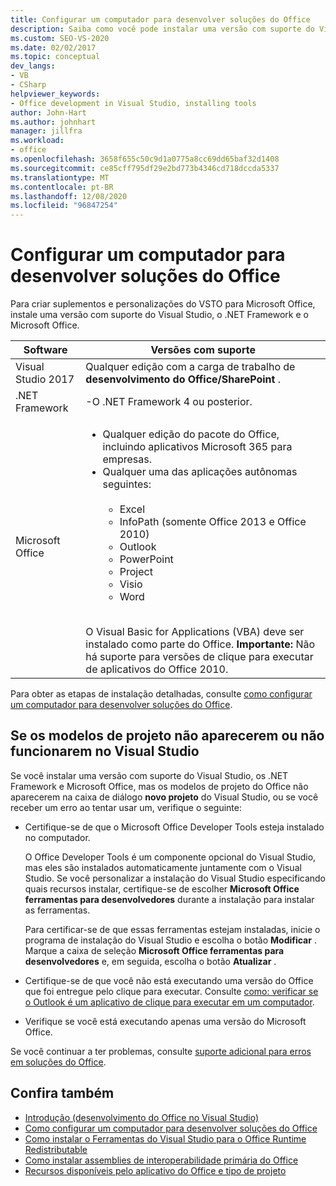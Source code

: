 ```yaml
---
title: Configurar um computador para desenvolver soluções do Office
description: Saiba como você pode instalar uma versão com suporte do Visual Studio, o .NET Framework e Microsoft Office para que possa criar suplementos e personalizações do VSTO para Microsoft Office.
ms.custom: SEO-VS-2020
ms.date: 02/02/2017
ms.topic: conceptual
dev_langs:
- VB
- CSharp
helpviewer_keywords:
- Office development in Visual Studio, installing tools
author: John-Hart
ms.author: johnhart
manager: jillfra
ms.workload:
- office
ms.openlocfilehash: 3658f655c50c9d1a0775a8cc69dd65baf32d1408
ms.sourcegitcommit: ce85cff795df29e2bd773b4346cd718dccda5337
ms.translationtype: MT
ms.contentlocale: pt-BR
ms.lasthandoff: 12/08/2020
ms.locfileid: "96847254"
---
```

# <a name="configure-a-computer-to-develop-office-solutions"></a>Configurar um computador para desenvolver soluções do Office

Para criar suplementos e personalizações do VSTO para Microsoft Office, instale uma versão com suporte do Visual Studio, o .NET Framework e o Microsoft Office.

|Software|Versões com suporte|
|--------------|------------------------|
|Visual Studio 2017| Qualquer edição com a carga de trabalho de **desenvolvimento do Office/SharePoint** .|
|.NET Framework|-O .NET Framework 4 ou posterior.|
|Microsoft Office|<ul><li>Qualquer edição do pacote do Office, incluindo aplicativos Microsoft 365 para empresas.</li><li>Qualquer uma das aplicações autônomas seguintes:<br /><br /> <ul><li>Excel</li><li>InfoPath (somente Office 2013 e Office 2010)</li><li>Outlook</li><li>PowerPoint</li><li>Project</li><li>Visio</li><li>Word</li></ul></li></ul><br /> O Visual Basic for Applications (VBA) deve ser instalado como parte do Office. **Importante:** Não há suporte para versões de clique para executar de aplicativos do Office 2010.|

Para obter as etapas de instalação detalhadas, consulte [como configurar um computador para desenvolver soluções do Office](../vsto/how-to-configure-a-computer-to-develop-office-solutions.md).

## <a name="if-project-templates-dont-appear-or-they-dont-work-in-visual-studio"></a>Se os modelos de projeto não aparecerem ou não funcionarem no Visual Studio

Se você instalar uma versão com suporte do Visual Studio, os .NET Framework e Microsoft Office, mas os modelos de projeto do Office não aparecerem na caixa de diálogo **novo projeto** do Visual Studio, ou se você receber um erro ao tentar usar um, verifique o seguinte:

- Certifique-se de que o Microsoft Office Developer Tools esteja instalado no computador.

     O Office Developer Tools é um componente opcional do Visual Studio, mas eles são instalados automaticamente juntamente com o Visual Studio. Se você personalizar a instalação do Visual Studio especificando quais recursos instalar, certifique-se de escolher **Microsoft Office ferramentas para desenvolvedores** durante a instalação para instalar as ferramentas.

     Para certificar-se de que essas ferramentas estejam instaladas, inicie o programa de instalação do Visual Studio e escolha o botão **Modificar** . Marque a caixa de seleção **Microsoft Office ferramentas para desenvolvedores** e, em seguida, escolha o botão **Atualizar** .

- Certifique-se de que você não está executando uma versão do Office que foi entregue pelo clique para executar. Consulte [como: verificar se o Outlook é um aplicativo de clique para executar em um computador](/previous-versions/office/developer/office-2010/ff864733(v=office.14)).

- Verifique se você está executando apenas uma versão do Microsoft Office.

Se você continuar a ter problemas, consulte [suporte adicional para erros em soluções do Office](../vsto/additional-support-for-errors-in-office-solutions.md).

## <a name="see-also"></a>Confira também
- [Introdução &#40;desenvolvimento do Office no Visual Studio&#41;](../vsto/getting-started-office-development-in-visual-studio.md)
- [Como configurar um computador para desenvolver soluções do Office](../vsto/how-to-configure-a-computer-to-develop-office-solutions.md)
- [Como instalar o Ferramentas do Visual Studio para o Office Runtime Redistributable](../vsto/how-to-install-the-visual-studio-tools-for-office-runtime-redistributable.md)
- [Como instalar assemblies de interoperabilidade primária do Office](../vsto/how-to-install-office-primary-interop-assemblies.md)
- [Recursos disponíveis pelo aplicativo do Office e tipo de projeto](../vsto/features-available-by-office-application-and-project-type.md)